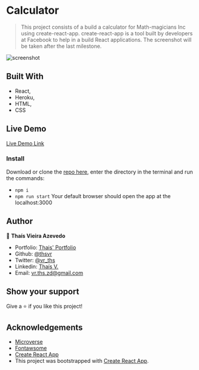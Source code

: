# Calculator

> This project consists of a build a calculator for Math-magicians Inc using create-react-app.  create-react-app is a tool built by developers at Facebook to help in a build React applications.
> The screenshot will be taken after the last milestone.

![screenshot](./image1-to-add?raw=true)

## Built With

- React,
- Heroku,
- HTML,
- CSS

## Live Demo

[Live Demo Link](https://calculator-test4.herokuapp.com/)

### Install

Download or clone the [repo here](https://github.com/thsvr/calculator), enter the directory in the terminal and run the commands:

- `npm i`
- `npm run start`
  Your default browser should open the app at the localhost:3000

## Author

👤 **Thaís Vieira Azevedo**

- Portfolio: [Thais' Portfolio](https://thais-software-developer.netlify.com/)
- Github: [@thsvr](https://github.com/thsvr)
- Twitter: [@vr_ths](https://twitter.com/vr_ths)
- Linkedin: [Thaís V.](https://www.linkedin.com/in/vr-ths-zd/)
- Email: [vr.ths.zd@gmail.com](vr.ths.zd@gmail.com)

## Show your support

Give a ⭐️ if you like this project!

## Acknowledgements

- [Microverse](https://www.microverse.org/)
- [Fontawsome](https://fontawesome.com/)
- [Create React App](https://github.com/facebook/create-react-app)
- This project was bootstrapped with [Create React App](https://github.com/facebook/create-react-app).
